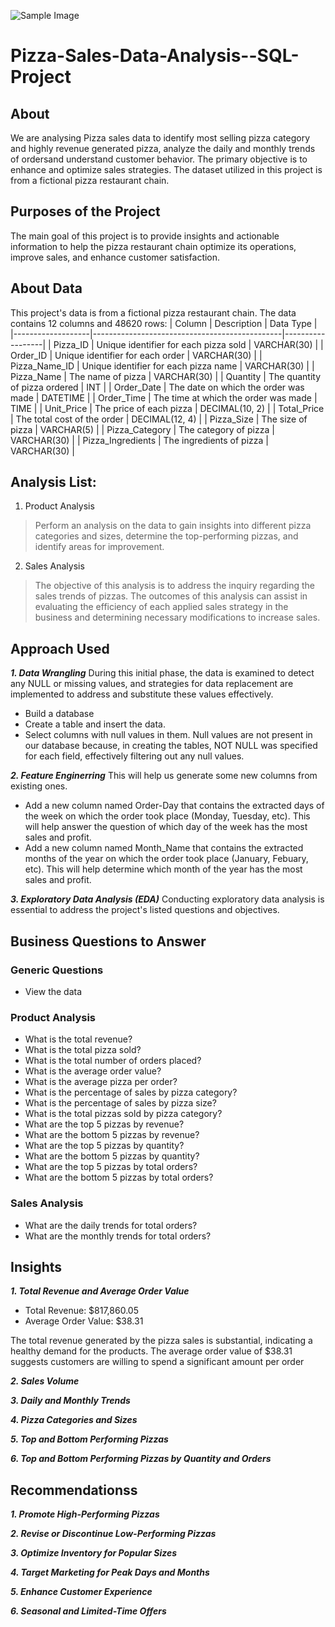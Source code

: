 ![Sample Image](https://github.com/razi-haider/Pizza-Sales-Data-Analysis--SQL-Project/blob/main/pizza.jpg)

# Pizza-Sales-Data-Analysis--SQL-Project
## About
We are analysing Pizza sales data to identify most selling pizza category and highly revenue generated pizza, analyze the daily and monthly trends of ordersand understand customer behavior. The primary objective is to enhance and optimize sales strategies. The dataset utilized in this project is  from a fictional pizza restaurant chain.

## Purposes of the Project
The main goal of this project is to provide insights and actionable information to help the pizza restaurant chain optimize its operations, improve sales, and enhance customer satisfaction.

## About Data
This project's data is from a fictional pizza restaurant chain.
The data contains 12 columns and 48620 rows:
| Column            | Description                                   | Data Type        |
|-------------------|-----------------------------------------------|------------------|
| Pizza_ID          | Unique identifier for each pizza sold         | VARCHAR(30)      |
| Order_ID          | Unique identifier for each order              | VARCHAR(30)      |
| Pizza_Name_ID     | Unique identifier for each pizza name         | VARCHAR(30)      |
| Pizza_Name        | The name of pizza                             | VARCHAR(30)      |
| Quantity          | The quantity of pizza ordered                 | INT              |
| Order_Date        | The date on which the order was made          | DATETIME         |
| Order_Time        | The time at which the order was made          | TIME             |
| Unit_Price        | The price of each pizza                       | DECIMAL(10, 2)   |
| Total_Price       | The total cost of the order                   | DECIMAL(12, 4)   |
| Pizza_Size        | The size of pizza                             | VARCHAR(5)       |
| Pizza_Category    | The category of pizza                         | VARCHAR(30)      |
| Pizza_Ingredients | The ingredients of pizza                      | VARCHAR(30)      |


## Analysis List:

1.	Product Analysis

> Perform an analysis on the data to gain insights into different pizza categories and sizes, determine the top-performing pizzas, and identify areas for improvement.

2.	Sales Analysis
   
> The objective of this analysis is to address the inquiry regarding the sales trends of pizzas. The outcomes of this analysis can assist in evaluating the efficiency of each applied sales strategy in the business and determining necessary modifications to increase sales.


## Approach Used
***1.	Data Wrangling***
During this initial phase, the data is examined to detect any NULL or missing values, and strategies for data replacement are implemented to address and substitute these values effectively.
- Build a database
- Create a table and insert the data.
- Select columns with null values in them. Null values are not present in our database because, in creating the tables, NOT NULL was specified for each field, effectively filtering out any null values.

***2.	Feature Enginerring***
This will help us generate some new columns from existing ones.
- Add a new column named Order-Day that contains the extracted days of the week on which the order took place (Monday, Tuesday, etc). This will help answer the question of which day of the week has the most sales and profit.
- Add a new column named Month_Name that contains the extracted months of the year on which the order took place (January, Febuary, etc). This will help determine which month of the year has the most sales and profit.

***3.  Exploratory Data Analysis (EDA)***
Conducting exploratory data analysis is essential to address the project's listed questions and objectives.

## Business Questions to Answer

### Generic Questions
- View the data	

### Product Analysis
- What is the total revenue?
- What is the total pizza sold?
- What is the total number of orders placed?
- What is the average order value?
- What is the average pizza per order?
- What is the percentage of sales by pizza category?
- What is the percentage of sales by pizza size?
- What is the total pizzas sold by pizza category?
- What are the top 5 pizzas by revenue?
- What are the bottom 5 pizzas by revenue?
- What are the top 5 pizzas by quantity?
- What are the bottom 5 pizzas by quantity?
- What are the top 5 pizzas by total orders?
- What are the bottom 5 pizzas by total orders?

### Sales Analysis
- What are the daily trends for total orders?
- What are the monthly trends for total orders?

## Insights
***1.	Total Revenue and Average Order Value***
- Total Revenue: $817,860.05
- Average Order Value: $38.31

The total revenue generated by the pizza sales is substantial, indicating a healthy demand for the products. The average order value of $38.31 suggests customers are willing to spend a significant amount per order

***2.	Sales Volume***


***3.	Daily and Monthly Trends***


***4.	Pizza Categories and Sizes***


***5.	Top and Bottom Performing Pizzas***


***6.	Top and Bottom Performing Pizzas by Quantity and Orders***


## Recommendationss
***1.	Promote High-Performing Pizzas***


***2.	Revise or Discontinue Low-Performing Pizzas***


***3.	Optimize Inventory for Popular Sizes***


***4.	Target Marketing for Peak Days and Months***


***5.	Enhance Customer Experience***


***6.	Seasonal and Limited-Time Offers***

